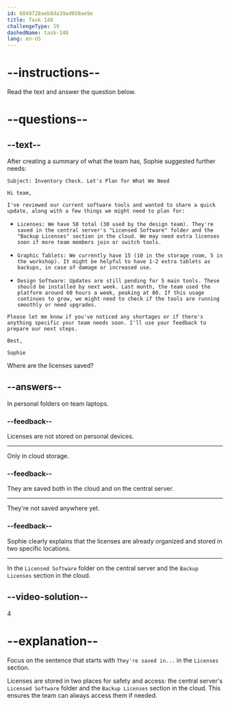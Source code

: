 ```yaml
---
id: 6849728aeb8da39ad050ae9e
title: Task 148
challengeType: 19
dashedName: task-148
lang: en-US
---
```


<!-- READING -->

# --instructions--

Read the text and answer the question below.

# --questions--

## --text--

After creating a summary of what the team has, Sophie suggested further needs:

`Subject: Inventory Check. Let's Plan for What We Need`

`Hi team,`

`I've reviewed our current software tools and wanted to share a quick update, along with a few things we might need to plan for:`

- `Licenses: We have 50 total (30 used by the design team). They're saved in the central server's "Licensed Software" folder and the "Backup Licenses" section in the cloud. We may need extra licenses soon if more team members join or switch tools.`

- `Graphic Tablets: We currently have 15 (10 in the storage room, 5 in the workshop). It might be helpful to have 1-2 extra tablets as backups, in case of damage or increased use.`

- `Design Software: Updates are still pending for 5 main tools. These should be installed by next week. Last month, the team used the platform around 60 hours a week, peaking at 80. If this usage continues to grow, we might need to check if the tools are running smoothly or need upgrades.`

`Please let me know if you've noticed any shortages or if there's anything specific your team needs soon. I'll use your feedback to prepare our next steps.`

`Best,`

`Sophie`

Where are the licenses saved?

## --answers--

In personal folders on team laptops.

### --feedback--

Licenses are not stored on personal devices.

---

Only in cloud storage.

### --feedback--

They are saved both in the cloud and on the central server.

---

They're not saved anywhere yet.

### --feedback--

Sophie clearly explains that the licenses are already organized and stored in two specific locations.

---

In the `Licensed Software` folder on the central server and the `Backup Licenses` section in the cloud.

## --video-solution--

4

# --explanation--

Focus on the sentence that starts with `They're saved in...` in the `Licenses` section.

Licenses are stored in two places for safety and access: the central server's `Licensed Software` folder and the `Backup Licenses` section in the cloud. This ensures the team can always access them if needed.
